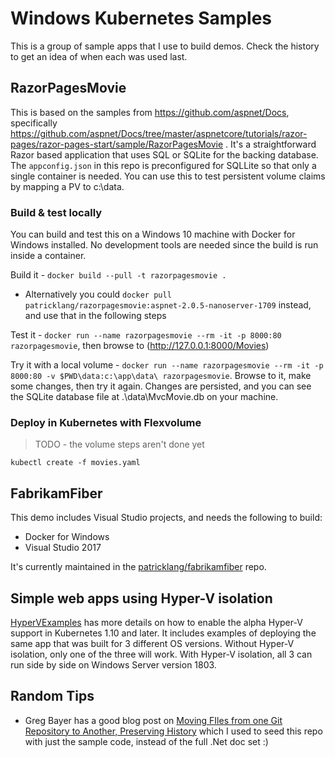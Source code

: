 # Windows Kubernetes Samples

This is a group of sample apps that I use to build demos. Check the history to get an idea of when each was used last.


## RazorPagesMovie

This is based on the samples from https://github.com/aspnet/Docs, specifically https://github.com/aspnet/Docs/tree/master/aspnetcore/tutorials/razor-pages/razor-pages-start/sample/RazorPagesMovie . It's a straightforward Razor based application that uses SQL or SQLite for the backing database. The `appconfig.json` in this repo is preconfigured for SQLLite so that only a single container is needed. You can use this to test persistent volume claims by mapping a PV to c:\data.

### Build & test locally

You can build and test this on a Windows 10 machine with Docker for Windows installed. No development tools are needed since the build is run inside a container.

Build it - `docker build --pull -t razorpagesmovie .`

- Alternatively you could `docker pull patricklang/razorpagesmovie:aspnet-2.0.5-nanoserver-1709` instead, and use that in the following steps

Test it - `docker run --name razorpagesmovie --rm -it -p 8000:80 razorpagesmovie`, then browse to (http://127.0.0.1:8000/Movies)

Try it with a local volume - `docker run --name razorpagesmovie --rm -it -p 8000:80 -v $PWD\data:c:\app\data\ razorpagesmovie`. Browse to it, make some changes, then try it again. Changes are persisted, and you can see the SQLite database file at .\data\MvcMovie.db on your machine.



### Deploy in Kubernetes with Flexvolume

> TODO - the volume steps aren't done yet

`kubectl create -f movies.yaml`


## FabrikamFiber

This demo includes Visual Studio projects, and needs the following to build:

- Docker for Windows
- Visual Studio 2017

It's currently maintained in the [patricklang/fabrikamfiber](https://github.com/PatrickLang/fabrikamfiber/tree/k8s-support2) repo.


## Simple web apps using Hyper-V isolation

[HyperVExamples](./HyperVExample) has more details on how to enable the alpha Hyper-V support in Kubernetes 1.10 and later. It includes examples of deploying the same app that was built for 3 different OS versions. Without Hyper-V isolation, only one of the three will work. With Hyper-V isolation, all 3 can run side by side on Windows Server version 1803.


## Random Tips

- Greg Bayer has a good blog post on [Moving FIles from one Git Repository to Another, Preserving History](https://gbayer.com/development/moving-files-from-one-git-repository-to-another-preserving-history/) which I used to seed this repo with just the sample code, instead of the full .Net doc set :)
